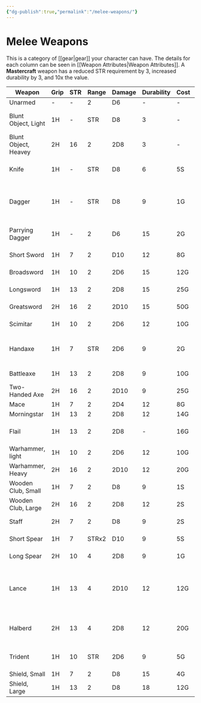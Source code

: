 ```yaml
---
{"dg-publish":true,"permalink":"/melee-weapons/"}
---
```


# Melee Weapons
This is a category of [[gear\|gear]] your character can have.
The details for each column can be seen in [[Weapon Attributes\|Weapon Attributes]].
A **Mastercraft** weapon has a reduced STR requirement by 3, increased durability by 3, and 10x the value.

| Weapon               | Grip | STR | Range | Damage | Durability | Cost | Supply | Features                                      |
| -------------------- | ---- | --- | ----- | ------ | ---------- | ---- | ------ | --------------------------------------------- |
| Unarmed              | -    | -   | 2     | D6     | -          | -    | -      | Bludgeoning                                   |
| Blunt Object, Light  | 1H   | -   | STR   | D8     | 3          | -    | -      | Bludgeoning, can be thrown                    |
| Blunt Object, Heavey | 2H   | 16  | 2     | 2D8    | 3          | -    | -      | Bludgeoning                                   |
| Knife                | 1H   | -   | STR   | D8     | 6          | 5S   | C      | Subtle, Piercing, can be thrown               |
| Dagger               | 1H   | -   | STR   | D8     | 9          | 1G   | C      | Subtle, Piercing, Slashing, can be thrown     |
| Parrying Dagger      | 1H   | -   | 2     | D6     | 15         | 2G   | U      | Subtle, Piercing, Slashing                    |
| Short Sword          | 1H   | 7   | 2     | D10    | 12         | 8G   | C      | Piercing, Slashing                            |
| Broadsword           | 1H   | 10  | 2     | 2D6    | 15         | 12G  | C      | Piercing, Slashing                            |
| Longsword            | 1H   | 13  | 2     | 2D8    | 15         | 25G  | U      | Piercing, Slashing                            |
| Greatsword           | 2H   | 16  | 2     | 2D10   | 15         | 50G  | R      | Piercing, Slashing                            |
| Scimitar             | 1H   | 10  | 2     | 2D6    | 12         | 10G  | U      | Toppling, Slashing                            |
| Handaxe              | 1H   | 7   | STR   | 2D6    | 9          | 2G   | C      | Toppling, Slashing, can be thrown             |
| Battleaxe            | 1H   | 13  | 2     | 2D8    | 9          | 10G  | U      | Toppling, Slashing                            |
| Two-Handed Axe       | 2H   | 16  | 2     | 2D10   | 9          | 25G  | U      | Toppling, Slashing                            |
| Mace                 | 1H   | 7   | 2     | 2D4    | 12         | 8G   | C      | Bludgeoning                                   |
| Morningstar          | 1H   | 13  | 2     | 2D8    | 12         | 14G  | U      | Piercing                                      |
| Flail                | 1H   | 13  | 2     | 2D8    | -          | 16G  | U      | Bludgeoning, Toppling, cannot parry           |
| Warhammer, light     | 1H   | 10  | 2     | 2D6    | 12         | 10G  | U      | Bludgeoning, Toppling                         |
| Warhammer, Heavy     | 2H   | 16  | 2     | 2D10   | 12         | 20G  | U      | Bludgeoning, Toppling                         |
| Wooden Club, Small   | 1H   | 7   | 2     | D8     | 9          | 1S   | C      | Bludgeoning                                   |
| Wooden Club, Large   | 2H   | 16  | 2     | 2D8    | 12         | 2S   | C      | Bludgeoning                                   |
| Staff                | 2H   | 7   | 2     | D8     | 9          | 2S   | C      | Bludgeoning, Toppling                         |
| Short Spear          | 1H   | 7   | STRx2 | D10    | 9          | 5S   | C      | Piercing, can be thrown                       |
| Long Spear           | 2H   | 10  | 4     | 2D8    | 9          | 1G   | C      | Long, Piercing                                |
| Lance                | 1H   | 13  | 4     | 2D10   | 12         | 12G  | R      | Long, Piercing, requires combat trained mount |
| Halberd              | 2H   | 13  | 4     | 2D8    | 12         | 20G  | R      | Long, Toppling, Piercing, Slashing            |
| Trident              | 1H   | 10  | STR   | 2D6    | 9          | 5G   | U      | Toppling, Piercing, can be thrown             |
| Shield, Small        | 1H   | 7   | 2     | D8     | 15         | 4G   | C      | Bludgeoning                                   |
| Shield, Large        | 1H   | 13  | 2     | D8     | 18         | 12G  | C      | Bludgeoning                                   |
